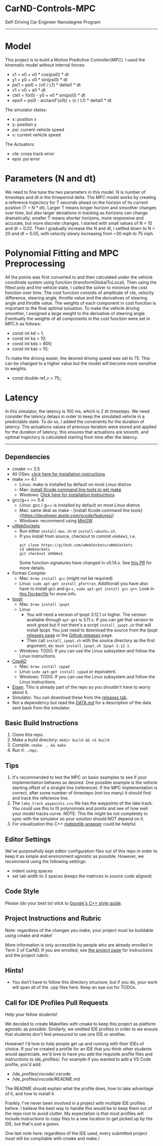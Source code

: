 # CarND-Controls-MPC
Self-Driving Car Engineer Nanodegree Program

---
# Model
This project is to build a Motion Predictive Controller(MPC). I used the kinematic model without internal forces:
* x1 = x0 + v0 * cos(psi0) * dt
* y1 = y0 + v0 * sin(psi0) * dt
* psi1 = psi0 + (v0 / Lf) * delta0 * dt
* v1 = v0 + a0 * dt
* cte1 = f(x0) - y0 + v0 * sin(psi0) * dt
* epsi1 = psi0 - arctan(f'(x0)) + (v / Lf) * delta0 * dt

The simulator states:
* x: position x
* y: position y
* psi: current vehicle speed
* v: current vehicle speed

The Actuators:
* cte:  cross track error
* epsi: psi error

# Parameters (N and dt)
We need to fine tune the two parameters in this model.
N is number of timesteps and dt is the timeperiod delta. The MPC model works by creating a reference trajectory for T seconds ahead on the horizon of its current position (T = N * dt). Larger T means longer horizon and smoother changes over time, but also larger deviations in tracking as horizons can change dramatically; smaller T means shorter horizons, more responsive and accurate, but more discrete changes. 
I started with small values of N = 15 and dt = 0.02. Then I gradually increase the N and dt, I settled down to N = 20 and dt = 0.05, with velocity slowly increasing from ~30 mph to 75 mph.

# Polynomial Fitting and MPC Preprocessing
All the points was first converted to and then calculated under the vehicle coordinate system using function (transformGlobalToLocal).
Then using the fitted poly and the vehicle state, I called the solver to minimize the cost function over time.
The cost function consists of amplitude of cte, velocity difference, steering angle, throttle value and the derivatives of steering angle and throttle value.
The weights of each component in cost function is important to the final optimal soluation. To make the vehicle driving smoother, I assigned a large weight to the derivative of steering angle.
Eventually the weights of all components in the cost function were set in MPC.h as follows:
* const int kd   = 1;
* const int ka   = 10;  
* const int kds  = 800;
* const int kas  = 10;

To make the driving easier, the desired driving speed was set to 75. This can be changed to a higher value but the model will become more sensitive to weights. 
* const double ref_v = 75;;

# Latency
In this simulator, the latency is 100 ms, which is 2 dt timesteps. We need consider the latency delays in order to keep the simulated vehicle in a predictable state. To do so, I added the constraints for the duration of latency. The actuations values of previous iteration were stored and applied for the duration of latency; this ensures that actuations are smooth, and optimal trajectory is calculated starting from time after the latency.

----------------------------------------------------------------------------------------
## Dependencies

* cmake >= 3.5
 * All OSes: [click here for installation instructions](https://cmake.org/install/)
* make >= 4.1
  * Linux: make is installed by default on most Linux distros
  * Mac: [install Xcode command line tools to get make](https://developer.apple.com/xcode/features/)
  * Windows: [Click here for installation instructions](http://gnuwin32.sourceforge.net/packages/make.htm)
* gcc/g++ >= 5.4
  * Linux: gcc / g++ is installed by default on most Linux distros
  * Mac: same deal as make - [install Xcode command line tools]((https://developer.apple.com/xcode/features/)
  * Windows: recommend using [MinGW](http://www.mingw.org/)
* [uWebSockets](https://github.com/uWebSockets/uWebSockets)
  * Run either `install-mac.sh` or `install-ubuntu.sh`.
  * If you install from source, checkout to commit `e94b6e1`, i.e.
    ```
    git clone https://github.com/uWebSockets/uWebSockets 
    cd uWebSockets
    git checkout e94b6e1
    ```
    Some function signatures have changed in v0.14.x. See [this PR](https://github.com/udacity/CarND-MPC-Project/pull/3) for more details.
* Fortran Compiler
  * Mac: `brew install gcc` (might not be required)
  * Linux: `sudo apt-get install gfortran`. Additionall you have also have to install gcc and g++, `sudo apt-get install gcc g++`. Look in [this Dockerfile](https://github.com/udacity/CarND-MPC-Quizzes/blob/master/Dockerfile) for more info.
* [Ipopt](https://projects.coin-or.org/Ipopt)
  * Mac: `brew install ipopt`
  * Linux
    * You will need a version of Ipopt 3.12.1 or higher. The version available through `apt-get` is 3.11.x. If you can get that version to work great but if not there's a script `install_ipopt.sh` that will install Ipopt. You just need to download the source from the Ipopt [releases page](https://www.coin-or.org/download/source/Ipopt/) or the [Github releases](https://github.com/coin-or/Ipopt/releases) page.
    * Then call `install_ipopt.sh` with the source directory as the first argument, ex: `bash install_ipopt.sh Ipopt-3.12.1`. 
  * Windows: TODO. If you can use the Linux subsystem and follow the Linux instructions.
* [CppAD](https://www.coin-or.org/CppAD/)
  * Mac: `brew install cppad`
  * Linux `sudo apt-get install cppad` or equivalent.
  * Windows: TODO. If you can use the Linux subsystem and follow the Linux instructions.
* [Eigen](http://eigen.tuxfamily.org/index.php?title=Main_Page). This is already part of the repo so you shouldn't have to worry about it.
* Simulator. You can download these from the [releases tab](https://github.com/udacity/self-driving-car-sim/releases).
* Not a dependency but read the [DATA.md](./DATA.md) for a description of the data sent back from the simulator.


## Basic Build Instructions


1. Clone this repo.
2. Make a build directory: `mkdir build && cd build`
3. Compile: `cmake .. && make`
4. Run it: `./mpc`.

## Tips

1. It's recommended to test the MPC on basic examples to see if your implementation behaves as desired. One possible example
is the vehicle starting offset of a straight line (reference). If the MPC implementation is correct, after some number of timesteps
(not too many) it should find and track the reference line.
2. The `lake_track_waypoints.csv` file has the waypoints of the lake track. You could use this to fit polynomials and points and see of how well your model tracks curve. NOTE: This file might be not completely in sync with the simulator so your solution should NOT depend on it.
3. For visualization this C++ [matplotlib wrapper](https://github.com/lava/matplotlib-cpp) could be helpful.

## Editor Settings

We've purposefully kept editor configuration files out of this repo in order to
keep it as simple and environment agnostic as possible. However, we recommend
using the following settings:

* indent using spaces
* set tab width to 2 spaces (keeps the matrices in source code aligned)

## Code Style

Please (do your best to) stick to [Google's C++ style guide](https://google.github.io/styleguide/cppguide.html).

## Project Instructions and Rubric

Note: regardless of the changes you make, your project must be buildable using
cmake and make!

More information is only accessible by people who are already enrolled in Term 2
of CarND. If you are enrolled, see [the project page](https://classroom.udacity.com/nanodegrees/nd013/parts/40f38239-66b6-46ec-ae68-03afd8a601c8/modules/f1820894-8322-4bb3-81aa-b26b3c6dcbaf/lessons/b1ff3be0-c904-438e-aad3-2b5379f0e0c3/concepts/1a2255a0-e23c-44cf-8d41-39b8a3c8264a)
for instructions and the project rubric.

## Hints!

* You don't have to follow this directory structure, but if you do, your work
  will span all of the .cpp files here. Keep an eye out for TODOs.

## Call for IDE Profiles Pull Requests

Help your fellow students!

We decided to create Makefiles with cmake to keep this project as platform
agnostic as possible. Similarly, we omitted IDE profiles in order to we ensure
that students don't feel pressured to use one IDE or another.

However! I'd love to help people get up and running with their IDEs of choice.
If you've created a profile for an IDE that you think other students would
appreciate, we'd love to have you add the requisite profile files and
instructions to ide_profiles/. For example if you wanted to add a VS Code
profile, you'd add:

* /ide_profiles/vscode/.vscode
* /ide_profiles/vscode/README.md

The README should explain what the profile does, how to take advantage of it,
and how to install it.

Frankly, I've never been involved in a project with multiple IDE profiles
before. I believe the best way to handle this would be to keep them out of the
repo root to avoid clutter. My expectation is that most profiles will include
instructions to copy files to a new location to get picked up by the IDE, but
that's just a guess.

One last note here: regardless of the IDE used, every submitted project must
still be compilable with cmake and make./
